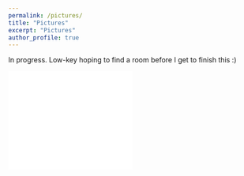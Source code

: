 ```yaml
---
permalink: /pictures/
title: "Pictures"
excerpt: "Pictures"
author_profile: true
---
```


In progress. Low-key hoping to find a room before I get to finish this :)

<iframe id="igraph" scrolling="no" style="border:none;" seamless="seamless" src="/images/me_1.jpg" height="200" width="50%"></iframe>
